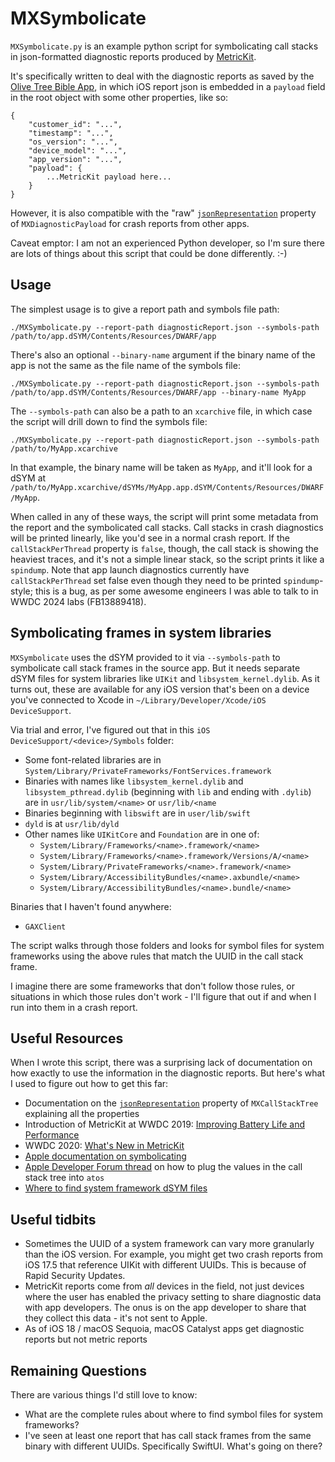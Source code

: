 # MXSymbolicate

`MXSymbolicate.py` is an example python script for symbolicating call stacks in json-formatted diagnostic reports produced by [MetricKit](https://developer.apple.com/documentation/metrickit).

It's specifically written to deal with the diagnostic reports as saved by the [Olive Tree Bible App](https://apps.apple.com/us/app/bible-app-read-study-daily/id332615624), in which iOS report json is embedded in a `payload` field in the root object with some other properties, like so:

```
{
    "customer_id": "...",
    "timestamp": "...",
    "os_version": "...",
    "device_model": "...",
    "app_version": "...",
    "payload": {
        ...MetricKit payload here...
    }
}
```

However, it is also compatible with the "raw"  [`jsonRepresentation`](https://developer.apple.com/documentation/metrickit/mxdiagnosticpayload/3552307-jsonrepresentation) property of `MXDiagnosticPayload` for crash reports from other apps.

Caveat emptor: I am not an experienced Python developer, so I'm sure there are lots of things about this script that could be done differently. :-)

## Usage

The simplest usage is to give a report path and symbols file path:
```
./MXSymbolicate.py --report-path diagnosticReport.json --symbols-path /path/to/app.dSYM/Contents/Resources/DWARF/app
```

There's also an optional `--binary-name` argument if the binary name of the app is not the same as the file name of the symbols file:

```
./MXSymbolicate.py --report-path diagnosticReport.json --symbols-path /path/to/app.dSYM/Contents/Resources/DWARF/app --binary-name MyApp
```

The `--symbols-path` can also be a path to an `xcarchive` file, in which case the script will drill down to find the symbols file:

```
./MXSymbolicate.py --report-path diagnosticReport.json --symbols-path /path/to/MyApp.xcarchive
```

In that example, the binary name will be taken as `MyApp`, and it'll look for a dSYM at `/path/to/MyApp.xcarchive/dSYMs/MyApp.app.dSYM/Contents/Resources/DWARF/MyApp`.

When called in any of these ways, the script will print some metadata from the report and the symbolicated call stacks. Call stacks in crash diagnostics will be printed linearly, like you'd see in a normal crash report. If the `callStackPerThread` property is `false`, though, the call stack is showing the heaviest traces, and it's not a simple linear stack, so the script prints it like a `spindump`. Note that app launch diagnostics currently have `callStackPerThread` set false even though they need to be printed `spindump`-style; this is a bug, as per some awesome engineers I was able to talk to in WWDC 2024 labs (FB13889418).

## Symbolicating frames in system libraries

`MXSymbolicate` uses the dSYM provided to it via `--symbols-path` to symbolicate call stack frames in the source app. But it needs separate dSYM files for system libraries like `UIKit` and `libsystem_kernel.dylib`. As it turns out, these are available for any iOS version that's been on a device you've connected to Xcode in `~/Library/Developer/Xcode/iOS DeviceSupport`.

Via trial and error, I've figured out that in this `iOS DeviceSupport/<device>/Symbols` folder:

 - Some font-related libraries are in `System/Library/PrivateFrameworks/FontServices.framework`
 - Binaries with names like `libsystem_kernel.dylib` and `libsystem_pthread.dylib` (beginning with `lib` and ending with `.dylib`) are in `usr/lib/system/<name>` or `usr/lib/<name`
 - Binaries beginning with `libswift` are in `user/lib/swift`
 - `dyld` is at `usr/lib/dyld`
 - Other names like `UIKitCore` and `Foundation` are in one of:
   - `System/Library/Frameworks/<name>.framework/<name>`
   - `System/Library/Frameworks/<name>.framework/Versions/A/<name>`
   - `System/Library/PrivateFrameworks/<name>.framework/<name>`
   - `System/Library/AccessibilityBundles/<name>.axbundle/<name>`
   - `System/Library/AccessibilityBundles/<name>.bundle/<name>`

Binaries that I haven't found anywhere:
 - `GAXClient`

The script walks through those folders and looks for symbol files for system frameworks using the above rules that match the UUID in the call stack frame.

I imagine there are some frameworks that don't follow those rules, or situations in which those rules don't work - I'll figure that out if and when I run into them in a crash report.

## Useful Resources

When I wrote this script, there was a surprising lack of documentation on how exactly to use the information in the diagnostic reports. But here's what I used to figure out how to get this far:

 - Documentation on the [`jsonRepresentation`](https://developer.apple.com/documentation/metrickit/mxcallstacktree/jsonrepresentation()) property of `MXCallStackTree` explaining all the properties
 - Introduction of MetricKit at WWDC 2019: [Improving Battery Life and Performance](https://developer.apple.com/videos/play/wwdc2019/417/)
 - WWDC 2020: [What's New in MetricKit](https://developer.apple.com/videos/play/wwdc2020/10081/)
 - [Apple documentation on symbolicating](https://developer.apple.com/documentation/xcode/adding-identifiable-symbol-names-to-a-crash-report)
 - [Apple Developer Forum thread](https://developer.apple.com/forums/thread/681967) on how to plug the values in the call stack tree into `atos`
 - [Where to find system framework dSYM files](https://www.finik.net/2017/03/20/iOS-Crash-Symbolication-for-dummies-Part-2/)

## Useful tidbits

 - Sometimes the UUID of a system framework can vary more granularly than the iOS version. For example, you might get two crash reports from iOS 17.5 that reference UIKit with different UUIDs. This is because of Rapid Security Updates.
 - MetricKit reports come from *all* devices in the field, not just devices where the user has enabled the privacy setting to share diagnostic data with app developers. The onus is on the app developer to share that they collect this data - it's not sent to Apple.
 - As of iOS 18 / macOS Sequoia, macOS Catalyst apps get diagnostic reports but not metric reports

## Remaining Questions

There are various things I'd still love to know:

 - What are the complete rules about where to find symbol files for system frameworks?
 - I've seen at least one report that has call stack frames from the same binary with different UUIDs. Specifically SwiftUI. What's going on there?
 
